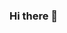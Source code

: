 ### Hi there 👋

<!--
**diegolentz/diegolentz** is a ✨ _special_ ✨ repository because its `README.md` (this file) appears on your GitHub profile.

  ![Snake animation](https://github.com/rafaballerini/rafaballerini/blob/output/github-contribution-grid-snake.svg)

Here are some ideas to get you started:

- 🔭 I’m currently working on ...
- 🌱 I’m currently learning ...
- 👯 I’m looking to collaborate on ...
- 🤔 I’m looking for help with ...
- 💬 Ask me about ...
- 📫 How to reach me: ...
- 😄 Pronouns: ...
- ⚡ Fun fact: ...
-->
